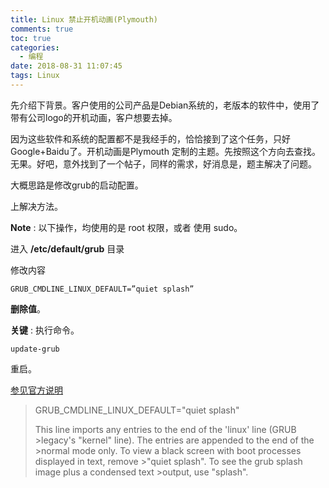 ```yaml
---
title: Linux 禁止开机动画(Plymouth)
comments: true
toc: true
categories:
  - 编程
date: 2018-08-31 11:07:45
tags: Linux
---
```


先介绍下背景。客户使用的公司产品是Debian系统的，老版本的软件中，使用了带有公司logo的开机动画，客户想要去掉。

因为这些软件和系统的配置都不是我经手的，恰恰接到了这个任务，只好Google+Baidu了。开机动画是Plymouth 定制的主题。先按照这个方向去查找。
无果。好吧，意外找到了一个帖子，同样的需求，好消息是，题主解决了问题。

大概思路是修改grub的启动配置。

上解决方法。

 **Note** : 以下操作，均使用的是 root 权限，或者 使用 sudo。

进入 __/etc/default/grub__ 目录

修改内容
```shell
GRUB_CMDLINE_LINUX_DEFAULT=”quiet splash”
```

**删除值**。

**关键** : 执行命令。

``` shell
update-grub
```

重启。

[参见官方说明](https://help.ubuntu.com/community/Grub2/Setup)


>GRUB_CMDLINE_LINUX_DEFAULT="quiet splash"
>
>This line imports any entries to the end of the 'linux' line (GRUB >legacy's "kernel" line). The entries are appended to the end of the >normal mode only.
>To view a black screen with boot processes displayed in text, remove >"quiet splash". To see the grub splash image plus a condensed text >output, use "splash".

